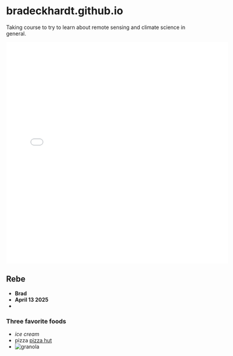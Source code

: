 # bradeckhardt.github.io
Taking course to try to learn about remote sensing and climate science in general.


<embed type="text/html" src="img/ucb.html" width="600" height="600">

## Rebe
* **Brad**
* **April 13 2025**
* 




### Three favorite foods
* *ice cream*
* pizza <a href="Pizza Hut | Delivery & Carryout - No One OutPizzas The Hut!" target="_blank">pizza hut</a>
* ![granola](https://th.bing.com/th/id/R.e5fd78c21a14645e91eaa5d951e2c846?rik=vrGUCxrmgrq8Sw&pid=ImgRaw&r=0)
